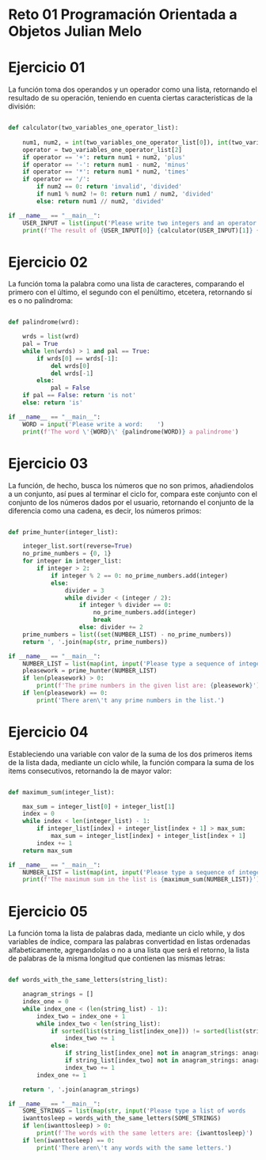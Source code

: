 # Reto 01 Programación Orientada a Objetos Julian Melo

# Ejercicio 01

La función toma dos operandos y un operador como una lista, retornando el resultado de su operación, teniendo en cuenta ciertas caracteristicas de la división:

```python

def calculator(two_variables_one_operator_list):
   
    num1, num2, = int(two_variables_one_operator_list[0]), int(two_variables_one_operator_list[1])
    operator = two_variables_one_operator_list[2]
    if operator == '+': return num1 + num2, 'plus'
    if operator == '-': return num1 - num2, 'minus'
    if operator == '*': return num1 * num2, 'times'
    if operator == '/':
        if num2 == 0: return 'invalid', 'divided'
        if num1 % num2 != 0: return num1 / num2, 'divided'
        else: return num1 // num2, 'divided'

if __name__ == "__main__": 
    USER_INPUT = list(input('Please write two integers and an operator    ').split())
    print(f'The result of {USER_INPUT[0]} {calculator(USER_INPUT)[1]} {USER_INPUT[1]} is {calculator(USER_INPUT)[0]}')

```

# Ejercicio 02

La función toma la palabra como una lista de caracteres, comparando el primero con el último, el segundo con el penúltimo, etcetera, retornando sí es o no palíndroma:

```python

def palindrome(wrd):

    wrds = list(wrd)
    pal = True
    while len(wrds) > 1 and pal == True:
        if wrds[0] == wrds[-1]:
            del wrds[0]
            del wrds[-1]
        else:
            pal = False       
    if pal == False: return 'is not'
    else: return 'is'

if __name__ == "__main__": 
    WORD = input('Please write a word:    ')
    print(f'The word \'{WORD}\' {palindrome(WORD)} a palindrome')

```

# Ejercicio 03

La función, de hecho, busca los números que no son primos, añadiendolos a un conjunto, así pues al terminar el ciclo for, compara este conjunto con el conjunto de los números dados por el usuario, retornando el conjunto de la diferencia como una cadena, es decir, los números primos:

```python

def prime_hunter(integer_list):

    integer_list.sort(reverse=True)
    no_prime_numbers = {0, 1}
    for integer in integer_list:
        if integer > 2: 
            if integer % 2 == 0: no_prime_numbers.add(integer)
            else:
                divider = 3
                while divider < (integer / 2):
                    if integer % divider == 0: 
                        no_prime_numbers.add(integer)
                        break
                    else: divider += 2     
    prime_numbers = list((set(NUMBER_LIST) - no_prime_numbers))
    return ', '.join(map(str, prime_numbers))

if __name__ == "__main__": 
    NUMBER_LIST = list(map(int, input('Please type a sequence of integers    ').split()))
    pleasework = prime_hunter(NUMBER_LIST)
    if len(pleasework) > 0:
        print(f'The prime numbers in the given list are: {pleasework}')
    if len(pleasework) == 0:
        print('There aren\'t any prime numbers in the list.')

```

# Ejercicio 04

Estableciendo una variable con valor de la suma de los dos primeros items de la lista dada, mediante un ciclo while, la función compara la suma de los items consecutivos, retornando la de mayor valor: 

```python

def maximum_sum(integer_list):

    max_sum = integer_list[0] + integer_list[1]
    index = 0
    while index < len(integer_list) - 1:
        if integer_list[index] + integer_list[index + 1] > max_sum:
            max_sum = integer_list[index] + integer_list[index + 1]
        index += 1
    return max_sum

if __name__ == "__main__": 
    NUMBER_LIST = list(map(int, input('Please type a sequence of integers    ').split()))
    print(f'The maximum sum in the list is {maximum_sum(NUMBER_LIST)}')

```

# Ejercicio 05

La función toma la lista de palabras dada, mediante un ciclo while, y dos variables de índice, compara las palabras convertidad en listas ordenadas alfabeticamente, agregandolas o no a una lista que será el retorno, la lista de palabras de la misma longitud que contienen las mismas letras:

```python

def words_with_the_same_letters(string_list):

    anagram_strings = []
    index_one = 0
    while index_one < (len(string_list) - 1):
        index_two = index_one + 1
        while index_two < len(string_list):
            if sorted(list(string_list[index_one])) != sorted(list(string_list[index_two])):
                index_two += 1
            else:
                if string_list[index_one] not in anagram_strings: anagram_strings.append(string_list[index_one])
                if string_list[index_two] not in anagram_strings: anagram_strings.append(string_list[index_two])
                index_two += 1
        index_one += 1

    return ', '.join(anagram_strings)

if __name__ == "__main__": 
    SOME_STRINGS = list(map(str, input('Please type a list of words    ').split()))
    iwanttosleep = words_with_the_same_letters(SOME_STRINGS)
    if len(iwanttosleep) > 0:
        print(f'The words with the same letters are: {iwanttosleep}')
    if len(iwanttosleep) == 0:
        print('There aren\'t any words with the same letters.')
